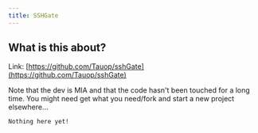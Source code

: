 ```yaml
---
title: SSHGate
---
```


## What is this about?

Link: [https://github.com/Tauop/sshGate](https://github.com/Tauop/sshGate)

Note that the dev is MIA and that the code hasn't been touched for a long time. You might need get what you need/fork and start a new project elsewhere...

```
Nothing here yet!
```
